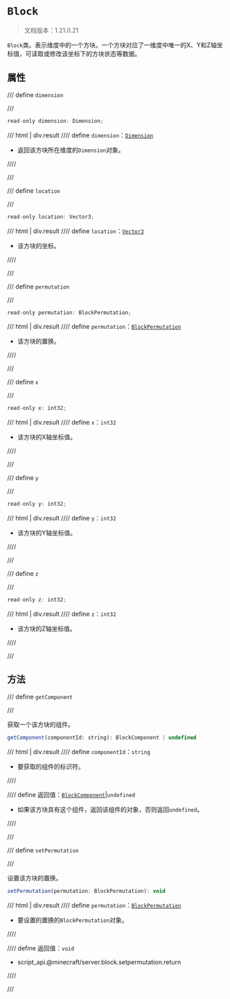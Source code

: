# `Block`

> 文档版本：1.21.0.21

`Block`类。表示维度中的一个方块。一个方块对应了一维度中唯一的X、Y和Z轴坐标值，可读取或修改该坐标下的方块状态等数据。

## 属性

/// define
`dimension`


///

```js
read-only dimension: Dimension;
```

/// html | div.result
//// define
`dimension`：[`Dimension`](./dimension.md)

- 返回该方块所在维度的`Dimension`对象。


////

///


/// define
`location`


///

```js
read-only location: Vector3;
```

/// html | div.result
//// define
`location`：[`Vector3`](./vector3.md)

- 该方块的坐标。


////

///


/// define
`permutation`


///

```js
read-only permutation: BlockPermutation;
```

/// html | div.result
//// define
`permutation`：[`BlockPermutation`](./blockpermutation.md)

- 该方块的置换。


////

///


/// define
`x`


///

```js
read-only x: int32;
```

/// html | div.result
//// define
`x`：`int32`

- 该方块的X轴坐标值。


////

///


/// define
`y`


///

```js
read-only y: int32;
```

/// html | div.result
//// define
`y`：`int32`

- 该方块的Y轴坐标值。


////

///


/// define
`z`


///

```js
read-only z: int32;
```

/// html | div.result
//// define
`z`：`int32`

- 该方块的Z轴坐标值。


////

///


## 方法

/// define
`getComponent`


///

获取一个该方块的组件。

```js
getComponent(componentId: string): BlockComponent | undefined
```

/// html | div.result
//// define
`componentId`：`string`

- 要获取的组件的标识符。


////

//// define
返回值：[`BlockComponent`](./blockcomponent.md)|`undefined`

- 如果该方块具有这个组件，返回该组件的对象，否则返回`undefined`。


////

///


/// define
`setPermutation`


///

设置该方块的置换。

```js
setPermutation(permutation: BlockPermutation): void
```

/// html | div.result
//// define
`permutation`：[`BlockPermutation`](./blockpermutation.md)

- 要设置的置换的`BlockPermutation`对象。


////

//// define
返回值：`void`

- script_api.@minecraft/server.block.setpermutation.return


////

///

